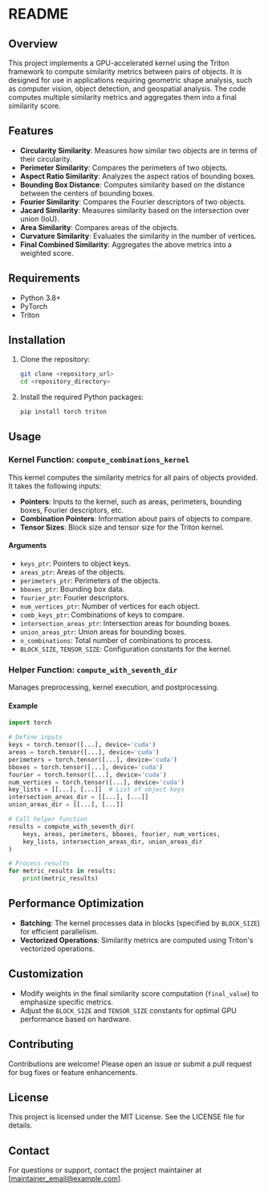 # README

## Overview
This project implements a GPU-accelerated kernel using the Triton framework to compute similarity metrics between pairs of objects. It is designed for use in applications requiring geometric shape analysis, such as computer vision, object detection, and geospatial analysis. The code computes multiple similarity metrics and aggregates them into a final similarity score.

## Features
- **Circularity Similarity**: Measures how similar two objects are in terms of their circularity.
- **Perimeter Similarity**: Compares the perimeters of two objects.
- **Aspect Ratio Similarity**: Analyzes the aspect ratios of bounding boxes.
- **Bounding Box Distance**: Computes similarity based on the distance between the centers of bounding boxes.
- **Fourier Similarity**: Compares the Fourier descriptors of two objects.
- **Jacard Similarity**: Measures similarity based on the intersection over union (IoU).
- **Area Similarity**: Compares areas of the objects.
- **Curvature Similarity**: Evaluates the similarity in the number of vertices.
- **Final Combined Similarity**: Aggregates the above metrics into a weighted score.

## Requirements
- Python 3.8+
- PyTorch
- Triton

## Installation
1. Clone the repository:
   ```bash
   git clone <repository_url>
   cd <repository_directory>
   ```
2. Install the required Python packages:
   ```bash
   pip install torch triton
   ```

## Usage

### Kernel Function: `compute_combinations_kernel`
This kernel computes the similarity metrics for all pairs of objects provided. It takes the following inputs:
- **Pointers**: Inputs to the kernel, such as areas, perimeters, bounding boxes, Fourier descriptors, etc.
- **Combination Pointers**: Information about pairs of objects to compare.
- **Tensor Sizes**: Block size and tensor size for the Triton kernel.

#### Arguments
- `keys_ptr`: Pointers to object keys.
- `areas_ptr`: Areas of the objects.
- `perimeters_ptr`: Perimeters of the objects.
- `bboxes_ptr`: Bounding box data.
- `fourier_ptr`: Fourier descriptors.
- `num_vertices_ptr`: Number of vertices for each object.
- `comb_keys_ptr`: Combinations of keys to compare.
- `intersection_areas_ptr`: Intersection areas for bounding boxes.
- `union_areas_ptr`: Union areas for bounding boxes.
- `n_combinations`: Total number of combinations to process.
- `BLOCK_SIZE`, `TENSOR_SIZE`: Configuration constants for the kernel.

### Helper Function: `compute_with_seventh_dir`
Manages preprocessing, kernel execution, and postprocessing.

#### Example
```python
import torch

# Define inputs
keys = torch.tensor([...], device='cuda')
areas = torch.tensor([...], device='cuda')
perimeters = torch.tensor([...], device='cuda')
bboxes = torch.tensor([...], device='cuda')
fourier = torch.tensor([...], device='cuda')
num_vertices = torch.tensor([...], device='cuda')
key_lists = [[...], [...]]  # List of object keys
intersection_areas_dir = [[...], [...]]
union_areas_dir = [[...], [...]]

# Call helper function
results = compute_with_seventh_dir(
    keys, areas, perimeters, bboxes, fourier, num_vertices,
    key_lists, intersection_areas_dir, union_areas_dir
)

# Process results
for metric_results in results:
    print(metric_results)
```

## Performance Optimization
- **Batching**: The kernel processes data in blocks (specified by `BLOCK_SIZE`) for efficient parallelism.
- **Vectorized Operations**: Similarity metrics are computed using Triton's vectorized operations.

## Customization
- Modify weights in the final similarity score computation (`final_value`) to emphasize specific metrics.
- Adjust the `BLOCK_SIZE` and `TENSOR_SIZE` constants for optimal GPU performance based on hardware.

## Contributing
Contributions are welcome! Please open an issue or submit a pull request for bug fixes or feature enhancements.

## License
This project is licensed under the MIT License. See the LICENSE file for details.

## Contact
For questions or support, contact the project maintainer at [maintainer_email@example.com].

